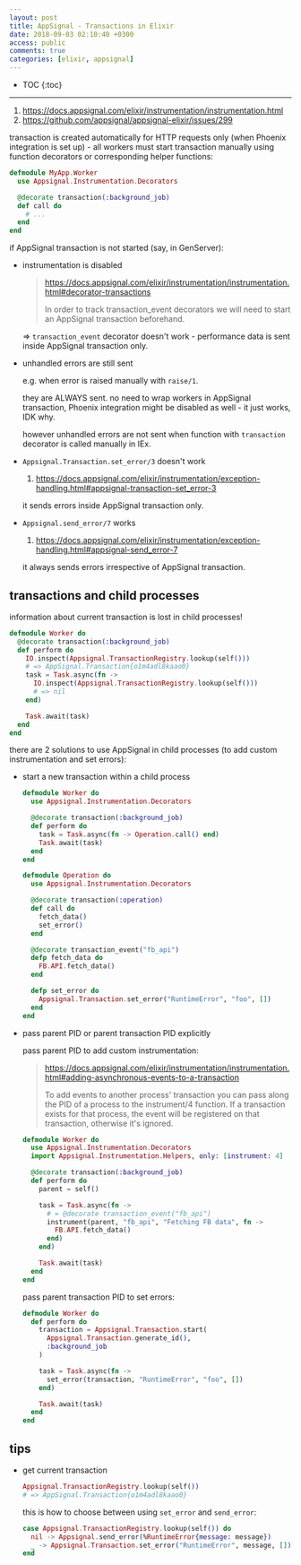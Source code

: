 ```yaml
---
layout: post
title: AppSignal - Transactions in Elixir
date: 2018-09-03 02:10:40 +0300
access: public
comments: true
categories: [elixir, appsignal]
---
```


<!-- more -->

* TOC
{:toc}
<hr>

1. <https://docs.appsignal.com/elixir/instrumentation/instrumentation.html>
2. <https://github.com/appsignal/appsignal-elixir/issues/299>

transaction is created automatically for HTTP requests only (when Phoenix
integration is set up) - all workers must start transaction manually using
function decorators or corresponding helper functions:

```elixir
defmodule MyApp.Worker
  use Appsignal.Instrumentation.Decorators

  @decorate transaction(:background_job)
  def call do
    # ...
  end
end
```

if AppSignal transaction is not started (say, in GenServer):

- instrumentation is disabled

  > <https://docs.appsignal.com/elixir/instrumentation/instrumentation.html#decorator-transactions>
  >
  > In order to track transaction_event decorators we will need to start
  > an AppSignal transaction beforehand.

  => `transaction_event` decorator doesn't work - performance data is sent
  inside AppSignal transaction only.

- unhandled errors are still sent

  e.g. when error is raised manually with `raise/1`.

  they are ALWAYS sent. no need to wrap workers in AppSignal transaction,
  Phoenix integration might be disabled as well - it just works, IDK why.

  however unhandled errors are not sent when function with `transaction`
  decorator is called manually in IEx.

- `Appsignal.Transaction.set_error/3` doesn't work

  1. <https://docs.appsignal.com/elixir/instrumentation/exception-handling.html#appsignal-transaction-set_error-3>

  it sends errors inside AppSignal transaction only.

- `Appsignal.send_error/7` works

  1. <https://docs.appsignal.com/elixir/instrumentation/exception-handling.html#appsignal-send_error-7>

  it always sends errors irrespective of AppSignal transaction.

transactions and child processes
--------------------------------

information about current transaction is lost in child processes!

```elixir
defmodule Worker do
  @decorate transaction(:background_job)
  def perform do
    IO.inspect(Appsignal.TransactionRegistry.lookup(self()))
    # => AppSignal.Transaction{o1m4adl8kaao0}
    task = Task.async(fn ->
      IO.inspect(Appsignal.TransactionRegistry.lookup(self()))
      # => nil
    end)

    Task.await(task)
  end
end
```

there are 2 solutions to use AppSignal in child processes (to add custom
instrumentation and set errors):

- start a new transaction within a child process

  ```elixir
  defmodule Worker do
    use Appsignal.Instrumentation.Decorators

    @decorate transaction(:background_job)
    def perform do
      task = Task.async(fn -> Operation.call() end)
      Task.await(task)
    end
  end

  defmodule Operation do
    use Appsignal.Instrumentation.Decorators

    @decorate transaction(:operation)
    def call do
      fetch_data()
      set_error()
    end

    @decorate transaction_event("fb_api")
    defp fetch_data do
      FB.API.fetch_data()
    end

    defp set_error do
      Appsignal.Transaction.set_error("RuntimeError", "foo", [])
    end
  end
  ```

- pass parent PID or parent transaction PID explicitly

  pass parent PID to add custom instrumentation:

  > <https://docs.appsignal.com/elixir/instrumentation/instrumentation.html#adding-asynchronous-events-to-a-transaction>
  >
  > To add events to another process' transaction you can pass along the PID of
  > a process to the instrument/4 function. If a transaction exists for that
  > process, the event will be registered on that transaction, otherwise it's
  > ignored.

  ```elixir
  defmodule Worker do
    use Appsignal.Instrumentation.Decorators
    import Appsignal.Instrumentation.Helpers, only: [instrument: 4]

    @decorate transaction(:background_job)
    def perform do
      parent = self()

      task = Task.async(fn ->
        # = @decorate transaction_event("fb_api")
        instrument(parent, "fb_api", "Fetching FB data", fn ->
          FB.API.fetch_data()
        end)
      end)

      Task.await(task)
    end
  end
  ```

  pass parent transaction PID to set errors:

  ```elixir
  defmodule Worker do
    def perform do
      transaction = Appsignal.Transaction.start(
        Appsignal.Transaction.generate_id(),
        :background_job
      )

      task = Task.async(fn ->
        set_error(transaction, "RuntimeError", "foo", [])
      end)

      Task.await(task)
    end
  end
  ```

tips
----

- get current transaction

  ```elixir
  Appsignal.TransactionRegistry.lookup(self())
  # => AppSignal.Transaction{o1m4adl8kaao0}
  ```

  this is how to choose between using `set_error` and `send_error`:

  ```elixir
  case Appsignal.TransactionRegistry.lookup(self()) do
    nil -> Appsignal.send_error(%RuntimeError{message: message})
    _ -> Appsignal.Transaction.set_error("RuntimeError", message, [])
  end
  ```
